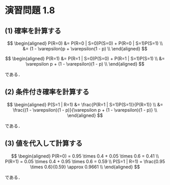 # 演習問題 1.8

## (1) 確率を計算する

$$
\begin{aligned}
    P(R=0)
    &= P(R=0 | S=0)P(S=0) + P(R=0 | S=1)P(S=1) \\
    &= (1 - \varepsilon)p + \varepsilon(1 - p) \\
\end{aligned}
$$

$$
\begin{aligned}
    P(R=1)
    &= P(R=1 | S=0)P(S=0) + P(R=1 | S=1)P(S=1) \\
    &= \varepsilon p + (1 - \varepsilon)(1 - p) \\
\end{aligned}
$$

である．

## (2) 条件付き確率を計算する

$$
\begin{aligned}
    P(S=1 | R=1)
    &= \frac{P(R=1 | S=1)P(S=1)}{P(R=1)} \\
    &= \frac{(1 - \varepsilon)(1 - p)}{\varepsilon p + (1 - \varepsilon)(1 - p)} \\
\end{aligned}
$$

である．

## (3) 値を代入して計算する

$$
\begin{aligned}
    P(R=0) = 0.95 \times 0.4 + 0.05 \times 0.6 = 0.41 \\
    P(R=1) = 0.05 \times 0.4 + 0.95 \times 0.6 = 0.59 \\
    P(S=1 | R=1) = \frac{0.95 \times 0.6}{0.59} \approx 0.9661 \\
\end{aligned}
$$

である．